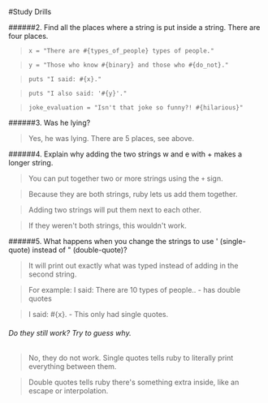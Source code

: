 #Study Drills

######2. Find all the places where a string is put inside a string. There are four places.
>`x = "There are #{types_of_people} types of people."`

>`y = "Those who know #{binary} and those who #{do_not}."`

>`puts "I said: #{x}."`

>`puts "I also said: '#{y}'."`

>`joke_evaluation = "Isn't that joke so funny?! #{hilarious}"`

######3. Was he lying?
>Yes, he was lying. There are 5 places, see above.

######4. Explain why adding the two strings w and e with + makes a longer string.
>You can put together two or more strings using the `+` sign.

>Because they are both strings, ruby lets us add them together.

>Adding two strings will put them next to each other.

>If they weren't both strings, this wouldn't work.

######5. What happens when you change the strings to use ' (single-quote) instead of " (double-quote)? 
>It will print out exactly what was typed instead of adding in the second string.

>For example: I said: There are 10 types of people.. - has double quotes

>I said: #{x}. - This only had single quotes.

######   Do they still work? Try to guess why.
>No, they do not work. Single quotes tells ruby to literally print everything between them.

>Double quotes tells ruby there's something extra inside, like an escape or interpolation.
